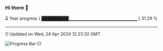 ### Hi there 👋

⏳ Year progress { █████████▁▁▁▁▁▁▁▁▁▁▁▁▁▁▁▁▁▁▁▁▁ } 31.29 %

---

⏰ Updated on Wed, 24 Apr 2024 12:23:32 GMT

![Progress Bar CI](https://github.com/liununu/liununu/workflows/Progress%20Bar%20CI/badge.svg)
